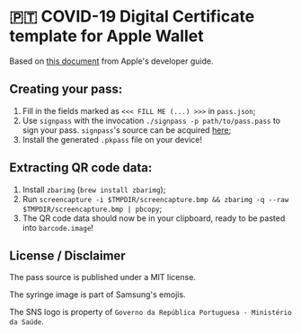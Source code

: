 # 🇵🇹 COVID-19 Digital Certificate template for Apple Wallet

Based on [this document](https://developer.apple.com/library/archive/documentation/UserExperience/Conceptual/PassKit_PG/YourFirst.html) from Apple's developer guide.

## Creating your pass:

1. Fill in the fields marked as `<<< FILL ME (...) >>>` in `pass.json`;
2. Use `signpass` with the invocation `./signpass -p path/to/pass.pass` to sign your pass. `signpass`'s source can be acquired [here](https://developer.apple.com/services-account/download?path=/iOS/Wallet_Support_Materials/WalletCompanionFiles.zip);
3. Install the generated `.pkpass` file on your device!

## Extracting QR code data:

1. Install `zbarimg` (`brew install zbarimg`);
2. Run `screencapture -i $TMPDIR/screencapture.bmp && zbarimg -q --raw $TMPDIR/screencapture.bmp | pbcopy`;
3. The QR code data should now be in your clipboard, ready to be pasted into `barcode.image`!

## License / Disclaimer

The pass source is published under a MIT license.

The syringe image is part of Samsung's emojis.

The SNS logo is property of `Governo da República Portuguesa - Ministério da Saúde`.